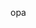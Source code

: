 opa
<a href="https://vinicius-melo-01.github.io/pasta-html-css/desafio/Nova pasta/jeito certo.html">